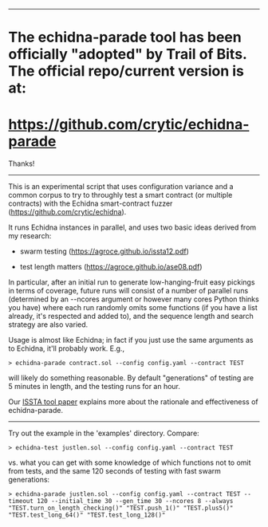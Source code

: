 *****

# **The echidna-parade tool has been officially "adopted" by Trail of Bits.  The official repo/current version is at:**

# **https://github.com/crytic/echidna-parade**

Thanks!

*****


This is an experimental script that uses configuration variance and a common corpus to try to throughly test a smart contract (or multiple contracts) with the Echidna smart-contract fuzzer (https://github.com/crytic/echidna).

It runs Echidna instances in parallel, and uses two basic ideas derived from my research:

- swarm testing (https://agroce.github.io/issta12.pdf)

- test length matters (https://agroce.github.io/ase08.pdf)

In particular, after an initial run to generate low-hanging-fruit easy pickings in terms of coverage, future runs will consist of a number of parallel runs (determined by an --ncores argument or however many cores Python thinks you have) where each run randomly omits some functions (if you have a list already, it's respected and added to), and the sequence length and search strategy are also varied.

Usage is almost like Echidna; in fact if you just use the same arguments as to Echidna, it'll probably work.  E.g.,

```
> echidna-parade contract.sol --config config.yaml --contract TEST
```

will likely do something reasonable.  By default "generations" of testing are 5 minutes in length, and the testing runs for an hour.

Our [ISSTA tool paper](https://agroce.github.io/issta21.pdf) explains more about the rationale and effectiveness of echidna-parade.

-----------

Try out the example in the 'examples' directory.  Compare:

```
> echidna-test justlen.sol --config config.yaml --contract TEST
```

vs. what you can get with some knowledge of which functions not to omit from tests, and the same 120 seconds of testing with fast swarm generations:

```
> echidna-parade justlen.sol --config config.yaml --contract TEST --timeout 120 --initial_time 30 --gen_time 30 --ncores 8 --always "TEST.turn_on_length_checking()" "TEST.push_1()" "TEST.plus5()" "TEST.test_long_64()" "TEST.test_long_128()"
```

